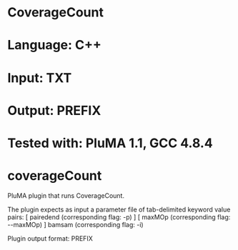 # CoverageCount
# Language: C++
# Input: TXT
# Output: PREFIX
# Tested with: PluMA 1.1, GCC 4.8.4
# coverageCount

PluMA plugin that runs CoverageCount.

The plugin expects as input a parameter file of tab-delimited keyword value pairs: 
[ pairedend (corresponding flag: -p) ]
[ maxMOp (corresponding flag: --maxMOp) ]
bamsam (corresponding flag: -i)

Plugin output format: PREFIX
